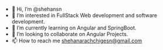 - 👋 Hi, I’m @shehansn
- 👀 I’m interested in FullStack Web development and software development.
- 🌱 I’m currently learning on Angular and SpringBoot.
- 💞️ I’m looking to collaborate on Angular Projects.
- 📫 How to reach me shehanarachchigesn@gmail.com

<!---
shehansn/shehansn is a ✨ special ✨ repository because its `README.md` (this file) appears on your GitHub profile.
You can click the Preview link to take a look at your changes.
--->
